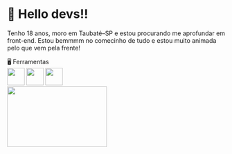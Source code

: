 # 👋 Hello devs!!
Tenho 18 anos, moro em Taubaté–SP e estou procurando me aprofundar em front-end. Estou bemmmm no comecinho de tudo e estou muito animada pelo que vem pela frente! 
<div>
  🖥️ Ferramentas
</div>
<div> 
<img loading="lazy" img src="https://cdn.jsdelivr.net/gh/devicons/devicon/icons/html5/html5-original.svg" width="40" height="40"/> <img loading="lazy" src="https://cdn.jsdelivr.net/gh/devicons/devicon/icons/css3/css3-original.svg" width="40" height="40" /> <img loading="lazy" src="https://cdn.jsdelivr.net/gh/devicons/devicon/icons/javascript/javascript-original.svg" width="40" height="40"/>
</div>

<div>
  <img src="https://media1.tenor.com/m/jRFZFVM8bY0AAAAC/frieren-sleeping-butterflies.gif" width="230" height="140" />
</div>

